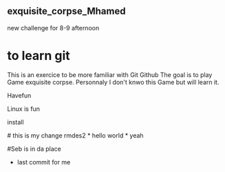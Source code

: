 ## exquisite_corpse_Mhamed
new challenge for 8-9 afternoon
# to learn git
This is an exercice to be more familiar with Git Github
The goal is to play Game exquisite corpse.
Personnaly I don't knwo this Game but will learn it.
<p> Havefun <p>
<p> Linux is fun <p>
<p> install <p>
# this is my change rmdes2
* hello world
* yeah

#Seb is in da place
* last commit for me

